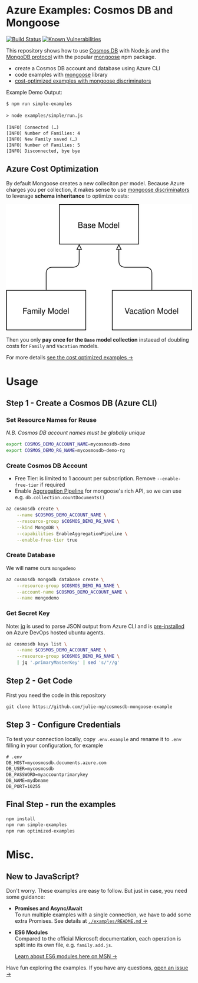 # Azure Examples: Cosmos DB and Mongoose

[![Build Status](https://dev.azure.com/julie-msft/public-demos/_apis/build/status/cosmosdb-mongoose-example?branchName=main)](https://dev.azure.com/julie-msft/public-demos/_build/latest?definitionId=6&branchName=main)
[![Known Vulnerabilities](https://snyk.io/test/github/julie-ng/cosmosdb-mongoose-example/badge.svg)](https://snyk.io/test/github/julie-ng/cosmosdb-mongoose-example)

This repository shows how to use [Cosmos DB](https://docs.microsoft.com/en-us/azure/cosmos-db/) with Node.js and the [MongoDB protocol](https://docs.microsoft.com/en-us/azure/cosmos-db/mongodb-introduction) with the popular [mongoose](https://www.npmjs.com/package/mongoose) npm package.

- create a Cosmos DB account and database using Azure CLI
- code examples with [mongoose](https://www.npmjs.com/package/mongoose) library
- [cost-optimized examples with mongoose discriminators](#azure-cost-optimization)

Example Demo Output:

```
$ npm run simple-examples

> node examples/simple/run.js

[INFO] Connected (…)
[INFO] Number of Families: 4
[INFO] New Family saved (…)
[INFO] Number of Families: 5
[INFO] Disconnected, bye bye
```

## Azure Cost Optimization

By default Mongoose creates a new colleciton per model. Because Azure charges you per collection, it makes sense to use [mongoose discriminators](https://mongoosejs.com/docs/discriminators.html) to leverage **schema inheritance** to optimize costs:

![](./images/cost-optimized-collections.svg)

Then you only **pay once for the `Base` model collection** instaead of doubling costs for `Family` and `Vacation` models.

For more details [see the cost optimized examples &rarr;](./examples/cost-optimized/)

# Usage

## Step 1 - Create a Cosmos DB (Azure CLI)


### Set Resource Names for Reuse

_N.B. Cosmos DB account names must be globally unique_

```bash
export COSMOS_DEMO_ACCOUNT_NAME=mycosmosdb-demo
export COSMOS_DEMO_RG_NAME=mycosmosdb-demo-rg
```

### Create Cosmos DB Account

- Free Tier: is limited to 1 account per subscription. Remove `--enable-free-tier` if required
- Enable [Aggregation Pipeline](https://aka.ms/mongodb-aggregation) for mongoose's rich API, so we can use e.g. `db.collection.countDocuments()` 

```bash
az cosmosdb create \
    --name $COSMOS_DEMO_ACCOUNT_NAME \
    --resource-group $COSMOS_DEMO_RG_NAME \
    --kind MongoDB \
    --capabilities EnableAggregationPipeline \
    --enable-free-tier true 	
```

### Create Database

We will name ours `mongodemo`

```bash
az cosmosdb mongodb database create \
    --resource-group $COSMOS_DEMO_RG_NAME \
    --account-name $COSMOS_DEMO_ACCOUNT_NAME \
    --name mongodemo
```

### Get Secret Key

Note: [jq](https://stedolan.github.io/jq/) is used to parse JSON output from Azure CLI and is [pre-installed](https://github.com/actions/virtual-environments/blob/main/images/linux/Ubuntu1804-README.md) on Azure DevOps hosted ubuntu agents.

```bash
az cosmosdb keys list \
    --name $COSMOS_DEMO_ACCOUNT_NAME \
    --resource-group $COSMOS_DEMO_RG_NAME \
    | jq '.primaryMasterKey' | sed 's/"//g'
```

## Step 2 - Get Code 

First you need the code in this repository

```
git clone https://github.com/julie-ng/cosmosdb-mongoose-example
```

## Step 3 - Configure Credentials

To test your connection locally, copy `.env.example` and rename it to `.env` filling in your configuration, for example

```
# .env
DB_HOST=mycosmosdb.documents.azure.com
DB_USER=mycosmosdb
DB_PASSWORD=myaccountprimarykey
DB_NAME=mydbname
DB_PORT=10255
```

## Final Step - run the examples


```bash
npm install
npm run simple-examples
npm run optimized-examples
```

# Misc.

## New to JavaScript?

Don't worry. These examples are easy to follow. But just in case, you need some guidance:

- **Promises and Async/Await**  
	To run multiple examples with a single connection, we have to add some extra Promises. See details at [`./examples/README.md` &rarr;](./examples/README.md)

- **ES6 Modules**  
	Compared to the official Microsoft documentation, each operation is split into its own file, e.g. `family.add.js`. 
	
	[Learn about ES6 modules here on MSN &rarr;](https://developer.mozilla.org/en-US/docs/Web/JavaScript/Guide/Modules)

Have fun exploring the examples. If you have any questions, [open an issue &rarr;](./issues)